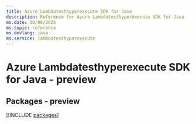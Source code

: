 ```yaml
---
title: Azure Lambdatesthyperexecute SDK for Java
description: Reference for Azure Lambdatesthyperexecute SDK for Java
ms.date: 10/06/2025
ms.topic: reference
ms.devlang: java
ms.service: lambdatesthyperexecute
---
```

# Azure Lambdatesthyperexecute SDK for Java - preview
## Packages - preview
[!INCLUDE [packages](lambdatesthyperexecute-index.md)]